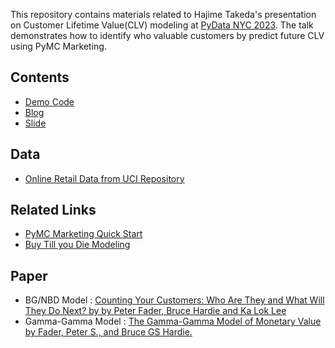 This repository contains materials related to Hajime Takeda's presentation on Customer Lifetime Value(CLV) modeling at [PyData NYC 2023](https://pydata.org/nyc2023/). The talk demonstrates how to identify who valuable customers by predict future CLV using PyMC Marketing.

## Contents
- [Demo Code](https://github.com/takechanman1228/Effective-CLV-Modeling/blob/main/PyMC_Marketing_CLV_demo.ipynb)
- [Blog](https://medium.com/towards-data-science/pymc-marketing-the-key-to-advanced-clv-customer-lifetime-value-forecasting-bc0730973c0a)
- [Slide](https://docs.google.com/presentation/d/1dCVegMk1ws9mqIWwDgM24cNnywZL7u1hHZUlRsj61LA/edit?usp=sharing)

## Data
- [Online Retail Data from UCI Repository](https://archive.ics.uci.edu/dataset/352/online+retail)

## Related Links
- [PyMC Marketing Quick Start](https://www.pymc-marketing.io/en/stable/notebooks/clv/clv_quickstart.html)
- [Buy Till you Die Modeling](https://en.wikipedia.org/wiki/Buy_Till_you_Die) 


## Paper
- BG/NBD Model : [Counting Your Customers: Who Are They and What Will They Do Next? by by Peter Fader, Bruce Hardie and Ka Lok Lee](https://www.brucehardie.com/papers/bgnbd_2004-04-20.pdf)
- Gamma-Gamma Model : [The Gamma-Gamma Model of Monetary Value by Fader, Peter S., and Bruce GS Hardie.](https://www.brucehardie.com/notes/025/gamma_gamma.pdf)
